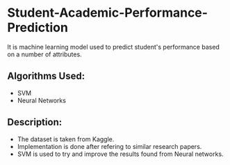 # Student-Academic-Performance-Prediction
It is machine learning model used to predict student's performance based on a number of attributes.

## Algorithms Used:
* SVM
* Neural Networks

## Description:

* The dataset is taken from Kaggle.
* Implementation is done after refering to similar research papers.
* SVM is used to try and improve the results found from Neural networks.
